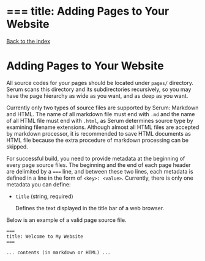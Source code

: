 ===
title: Adding Pages to Your Website
===

[Back to the index](%pages:docs/index)

# Adding Pages to Your Website

All source codes for your pages should be located under `pages/` directory.
Serum scans this directory and its subdirectories recursively, so you may have
the page hierarchy as wide as you want, and as deep as you want.

Currently only two types of source files are supported by Serum: Markdown and
HTML. The name of all markdown file must end with `.md` and the name of all
HTML file must end with `.html`, as Serum determines source type by examining
filename extensions. Although almost all HTML files are accepted by markdown
processor, it is recommended to save HTML documents as HTML file because the
extra procedure of markdown processing can be skipped.

For successful build, you need to provide metadata at the beginning of every
page source files. The beginning and the end of each page header are delimited
by a `===` line, and between these two lines, each metadata is defined in a line
in the form of `<key>: <value>`. Currently, there is only one metadata you can
define:

* `title` (string, required)

    Defines the text displayed in the title bar of a web browser.

Below is an example of a valid page source file.

```lang-markdown
===
title: Welcome to My Website
===

... contents (in markdown or HTML) ...
```

